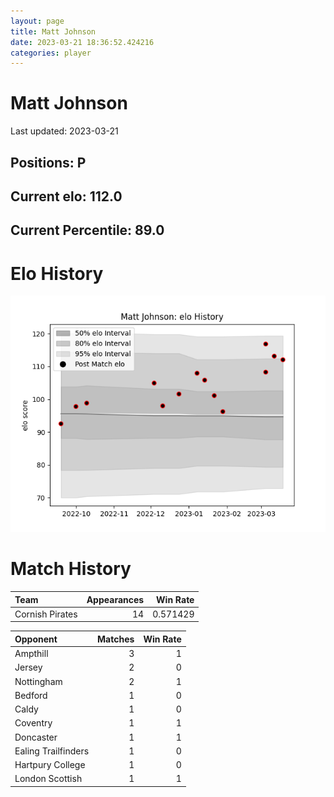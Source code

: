 ```yaml
---  
layout: page  
title: Matt Johnson  
date: 2023-03-21 18:36:52.424216  
categories: player  
---
```

# Matt Johnson


Last updated: 2023-03-21
## Positions: P

## Current elo: 112.0

## Current Percentile: 89.0

# Elo History


![elo history](history_MattJohnson.png)
# Match History


| Team            |   Appearances |   Win Rate |
|:----------------|--------------:|-----------:|
| Cornish Pirates |            14 |   0.571429 |

| Opponent            |   Matches |   Win Rate |
|:--------------------|----------:|-----------:|
| Ampthill            |         3 |          1 |
| Jersey              |         2 |          0 |
| Nottingham          |         2 |          1 |
| Bedford             |         1 |          0 |
| Caldy               |         1 |          0 |
| Coventry            |         1 |          1 |
| Doncaster           |         1 |          1 |
| Ealing Trailfinders |         1 |          0 |
| Hartpury College    |         1 |          0 |
| London Scottish     |         1 |          1 |